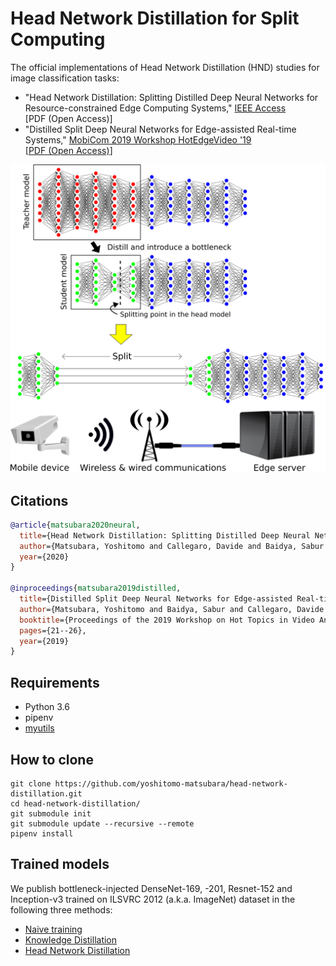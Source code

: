 # Head Network Distillation for Split Computing

The official implementations of Head Network Distillation (HND) studies for image classification tasks:
- "Head Network Distillation: Splitting Distilled Deep Neural Networks for Resource-constrained Edge Computing Systems," [IEEE Access](https://ieeexplore.ieee.org/xpl/RecentIssue.jsp?punumber=6287639)  
[PDF (Open Access)]  
- "Distilled Split Deep Neural Networks for Edge-assisted Real-time Systems," [MobiCom 2019 Workshop HotEdgeVideo '19](https://www.microsoft.com/en-us/research/event/the-1st-workshop-on-hot-topics-in-video-analytics-and-intelligent-edges/)  
[[PDF (Open Access)](https://dl.acm.org/doi/abs/10.1145/3349614.3356022)]

![HND for Split Computing](img/hnd_split_computing.png) 

## Citations
```bibtex
@article{matsubara2020neural,
  title={Head Network Distillation: Splitting Distilled Deep Neural Networks for Resource-constrained Edge Computing Systems},
  author={Matsubara, Yoshitomo and Callegaro, Davide and Baidya, Sabur and Levorato, Marco and Singh, Sameer},
  year={2020}
}

@inproceedings{matsubara2019distilled,
  title={Distilled Split Deep Neural Networks for Edge-assisted Real-time Systems},
  author={Matsubara, Yoshitomo and Baidya, Sabur and Callegaro, Davide and Levorato, Marco and Singh, Sameer},
  booktitle={Proceedings of the 2019 Workshop on Hot Topics in Video Analytics and Intelligent Edges},
  pages={21--26},
  year={2019}
}
```

## Requirements
- Python 3.6
- pipenv
- [myutils](https://github.com/yoshitomo-matsubara/myutils)


## How to clone
```
git clone https://github.com/yoshitomo-matsubara/head-network-distillation.git
cd head-network-distillation/
git submodule init
git submodule update --recursive --remote
pipenv install
```

## Trained models
We publish bottleneck-injected DenseNet-169, -201, Resnet-152 and Inception-v3 trained on 
ILSVRC 2012 (a.k.a. ImageNet) dataset in the following three methods:
- [Naive training](https://drive.google.com/file/d/1yvFslgeewBsHx_GpSJd1MFEcbVTn_Ymq/view?usp=sharing)
- [Knowledge Distillation](https://drive.google.com/file/d/16Q6KxUXjgK5vCsQ5IGt5P1Z21FVAE54R/view?usp=sharing)
- [Head Network Distillation](https://drive.google.com/file/d/1EpTMxSGMU9tDUpEX3bIj_EXGskzAdZC_/view?usp=sharing)
